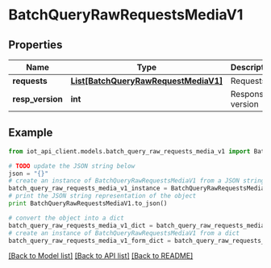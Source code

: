 # BatchQueryRawRequestsMediaV1


## Properties
Name | Type | Description | Notes
------------ | ------------- | ------------- | -------------
**requests** | [**List[BatchQueryRawRequestMediaV1]**](BatchQueryRawRequestMediaV1.md) | Requests | 
**resp_version** | **int** | Response version | 

## Example

```python
from iot_api_client.models.batch_query_raw_requests_media_v1 import BatchQueryRawRequestsMediaV1

# TODO update the JSON string below
json = "{}"
# create an instance of BatchQueryRawRequestsMediaV1 from a JSON string
batch_query_raw_requests_media_v1_instance = BatchQueryRawRequestsMediaV1.from_json(json)
# print the JSON string representation of the object
print BatchQueryRawRequestsMediaV1.to_json()

# convert the object into a dict
batch_query_raw_requests_media_v1_dict = batch_query_raw_requests_media_v1_instance.to_dict()
# create an instance of BatchQueryRawRequestsMediaV1 from a dict
batch_query_raw_requests_media_v1_form_dict = batch_query_raw_requests_media_v1.from_dict(batch_query_raw_requests_media_v1_dict)
```
[[Back to Model list]](../README.md#documentation-for-models) [[Back to API list]](../README.md#documentation-for-api-endpoints) [[Back to README]](../README.md)


